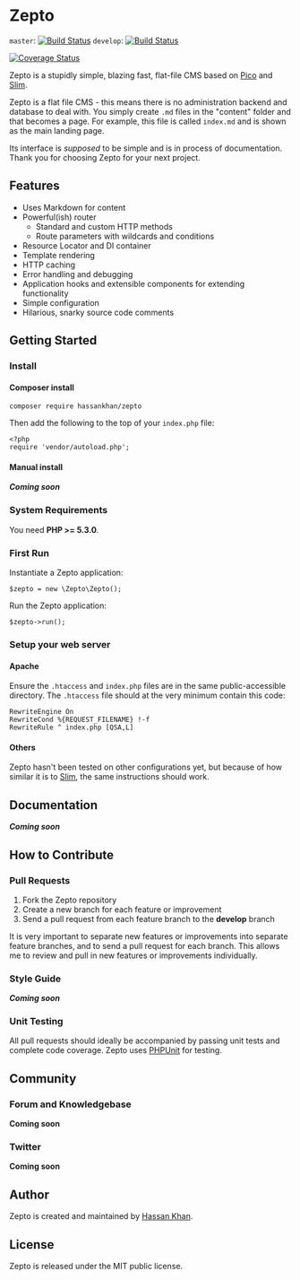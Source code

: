 # Zepto

``master``: [![Build Status](https://travis-ci.org/hassankhan/Zepto.png?branch=master)](https://travis-ci.org/hassankhan/Zepto) ``develop``: [![Build Status](https://travis-ci.org/hassankhan/Zepto.png?branch=develop)](https://travis-ci.org/hassankhan/Zepto)

[![Coverage Status](https://coveralls.io/repos/hassankhan/Zepto/badge.png)](https://coveralls.io/r/hassankhan/Zepto)

Zepto is a stupidly simple, blazing fast, flat-file CMS based on [Pico](http://pico.dev7studios.com) and [Slim](http://slimframework.com/).

Zepto is a flat file CMS - this means there is no administration backend and database to deal with. You simply create ``.md`` files in the "content" folder and that becomes a page. For example, this file is called ``index.md`` and is shown as the main landing page.

Its interface is _supposed_ to be simple and is in process of documentation. Thank you for choosing Zepto for your next project.

## Features

* Uses Markdown for content
* Powerful(ish) router
    * Standard and custom HTTP methods
    * Route parameters with wildcards and conditions
* Resource Locator and DI container
* Template rendering
* HTTP caching
* Error handling and debugging
* Application hooks and extensible components for extending functionality
* Simple configuration
* Hilarious, snarky source code comments

## Getting Started

### Install

#### Composer install
    composer require hassankhan/zepto

Then add the following to the top of your ``index.php`` file:

    <?php
    require 'vendor/autoload.php';

#### Manual install

***Coming soon***

### System Requirements

You need **PHP >= 5.3.0**.

### First Run

Instantiate a Zepto application:

    $zepto = new \Zepto\Zepto();

Run the Zepto application:

    $zepto->run();

### Setup your web server

#### Apache

Ensure the `.htaccess` and `index.php` files are in the same public-accessible directory. The `.htaccess` file should at the very minimum contain this code:

    RewriteEngine On
    RewriteCond %{REQUEST_FILENAME} !-f
    RewriteRule ^ index.php [QSA,L]

#### Others

Zepto hasn't been tested on other configurations yet, but because of how similar it is to [Slim](), the same instructions should work.

## Documentation

***Coming soon***

## How to Contribute

### Pull Requests

1. Fork the Zepto repository
2. Create a new branch for each feature or improvement
3. Send a pull request from each feature branch to the **develop** branch

It is very important to separate new features or improvements into separate feature branches, and to send a pull request for each branch. This allows me to review and pull in new features or improvements individually.

### Style Guide

***Coming soon***

### Unit Testing

All pull requests should ideally be accompanied by passing unit tests and complete code coverage. Zepto uses [PHPUnit](https://github.com/sebastianbergmann/phpunit/) for testing.

## Community

### Forum and Knowledgebase

**Coming soon**

### Twitter

**Coming soon**

## Author

Zepto is created and maintained by [Hassan Khan](http://hassankhan.me).

## License

Zepto is released under the MIT public license.
